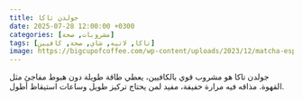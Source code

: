 ```yaml
---
title: جولدن تاكا
date: 2025-07-28 12:00:00 +0300
categories: [مشروبات, صحة]
tags: [تاكا, لاتيه, شاي, صحة, كافيين]
image: https://bigcupofcoffee.com/wp-content/uploads/2023/12/matcha-espresso-latte-featured.jpg.webp
---
```


جولدن تاكا هو مشروب قوي بالكافيين، يعطي طاقة طويلة دون هبوط مفاجئ مثل القهوة. مذاقه فيه مرارة خفيفة، مفيد لمن يحتاج تركيز طويل وساعات استيقاظ أطول. 